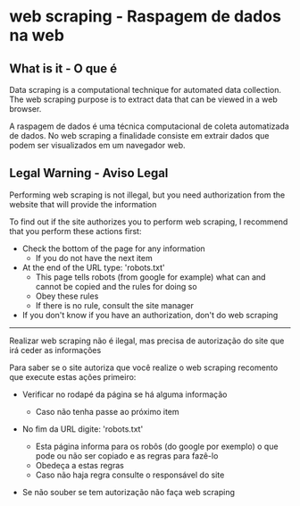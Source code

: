 # web scraping - Raspagem de dados na web


## What is it - O que é

Data scraping is a computational technique for automated data collection. The web scraping purpose is to extract data that can be viewed in a web browser.

A raspagem de dados é uma técnica computacional de coleta automatizada de dados. No web scraping a finalidade consiste em extrair dados que podem ser visualizados em um navegador web.


## Legal Warning - Aviso Legal

Performing web scraping is not illegal, but you need authorization from the website that will provide the information

To find out if the site authorizes you to perform web scraping, I recommend that you perform these actions first:

- Check the bottom of the page for any information
     - If you do not have the next item
        
- At the end of the URL type: 'robots.txt'
     - This page tells robots (from google for example) what can and cannot be copied and the rules for doing so
     - Obey these rules
     - If there is no rule, consult the site manager
        
- If you don't know if you have an authorization, don't do web scraping

_______________________________________________________________________________________________________________________________________

Realizar web scraping não é ilegal, mas precisa de autorização do site que irá ceder as informações

Para saber se o site autoriza que você realize o web scraping recomento que execute estas ações primeiro:
- Verificar no rodapé da página se há alguma informação
     - Caso não tenha passe ao próximo item
        
- No fim da URL digite: 'robots.txt'
     - Esta página informa para os robôs (do google por exemplo) o que pode ou não ser copiado e as regras para fazê-lo
     - Obedeça a estas regras
     - Caso não haja regra consulte o responsável do site
        
- Se não souber se tem autorização não faça web scraping
